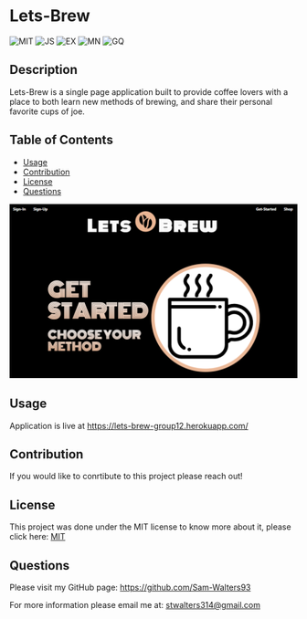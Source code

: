 # Lets-Brew

  ![MIT](https://img.shields.io/badge/License-MIT-green) ![JS](https://img.shields.io/badge/Language-JavaScript-Blue) ![EX](https://img.shields.io/badge/Software-Mongoose-yellow)
  ![MN](https://img.shields.io/badge/Software-React-red) ![GQ](https://img.shields.io/badge/Software-GraphQL-purple)

  ## Description
  Lets-Brew is a single page application built to provide coffee lovers with a place to both learn new methods of brewing, and share their personal favorite cups of joe. 

  ## Table of Contents
  * [Usage](#usage)
  * [Contribution](#contribution)
  * [License](#license)
  * [Questions](#questions)
  
  
![letsBrewHome](Client/src/images/ss.png)
 
  ## Usage
  Application is live at https://lets-brew-group12.herokuapp.com/
  
  ## Contribution
  If you would like to conrtibute to this project please reach out!

  ## License
  This project was done under the MIT license to know more about it, please click here: [MIT](https://choosealicense.com/licenses/mit/)

  ## Questions
  Please visit my GitHub page: https://github.com/Sam-Walters93
  
  For more information please email me at: stwalters314@gmail.com
